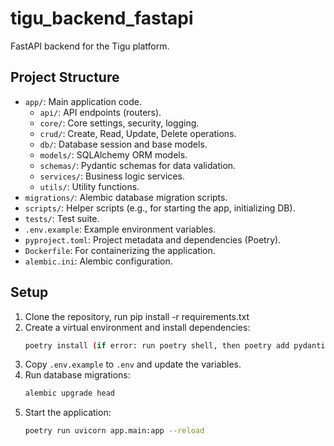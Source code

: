 # tigu_backend_fastapi

FastAPI backend for the Tigu platform.

## Project Structure

- `app/`: Main application code.
  - `api/`: API endpoints (routers).
  - `core/`: Core settings, security, logging.
  - `crud/`: Create, Read, Update, Delete operations.
  - `db/`: Database session and base models.
  - `models/`: SQLAlchemy ORM models.
  - `schemas/`: Pydantic schemas for data validation.
  - `services/`: Business logic services.
  - `utils/`: Utility functions.
- `migrations/`: Alembic database migration scripts.
- `scripts/`: Helper scripts (e.g., for starting the app, initializing DB).
- `tests/`: Test suite.
- `.env.example`: Example environment variables.
- `pyproject.toml`: Project metadata and dependencies (Poetry).
- `Dockerfile`: For containerizing the application.
- `alembic.ini`: Alembic configuration.

## Setup

1.  Clone the repository, run pip install -r requirements.txt
2.  Create a virtual environment and install dependencies:
    ```bash
    poetry install (if error: run poetry shell, then poetry add pydantic-settings)
    ```
3.  Copy `.env.example` to `.env` and update the variables.
4.  Run database migrations:
    ```bash
    alembic upgrade head
    ```
5.  Start the application:
    ```bash
    poetry run uvicorn app.main:app --reload
    ```
